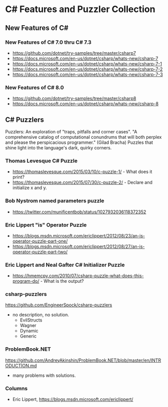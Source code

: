 # C# Features and Puzzler Collection

## New Features of C#

### New Features of C# 7.0 thru C# 7.3

* https://github.com/dotnet/try-samples/tree/master/csharp7
* https://docs.microsoft.com/en-us/dotnet/csharp/whats-new/csharp-7
* https://docs.microsoft.com/en-us/dotnet/csharp/whats-new/csharp-7-1
* https://docs.microsoft.com/en-us/dotnet/csharp/whats-new/csharp-7-2
* https://docs.microsoft.com/en-us/dotnet/csharp/whats-new/csharp-7-3

### New Features of C# 8.0

* https://github.com/dotnet/try-samples/tree/master/csharp8
* https://docs.microsoft.com/en-us/dotnet/csharp/whats-new/csharp-8

## C# Puzzlers

  Puzzlers: An exploration of "traps, pitfalls and corner cases".
  "A comprehensive catalog of computational conundrums that 
  will both perplex and please the perspicacious programmer." (Gilad Bracha)
  Puzzles that shine light into the language's dark, quirky corners.

### Thomas Levesque C# Puzzle

* https://thomaslevesque.com/2015/03/10/c-puzzle-1/ - What does it print?
* https://thomaslevesque.com/2015/07/30/c-puzzle-2/ - Declare and initialize x and y.

### Bob Nystrom named parameters puzzle

* https://twitter.com/munificentbob/status/1027932036118372352

### Eric Lippert "is" Operator Puzzle

* https://blogs.msdn.microsoft.com/ericlippert/2012/08/23/an-is-operator-puzzle-part-one/
* https://blogs.msdn.microsoft.com/ericlippert/2012/08/27/an-is-operator-puzzle-part-two/

### Eric Lippert and Neal Gafter C# Initializer Puzzle

* https://hmemcpy.com/2010/07/csharp-puzzle-what-does-this-program-do/ - What is the output?

### csharp-puzzlers

https://github.com/EngineerSpock/csharp-puzzlers

* no description, no solution.
  * EvilStructs
  * Wagner
  * Dynamic
  * Generic

### ProblemBook.NET

https://github.com/AndreyAkinshin/ProblemBook.NET/blob/master/en/INTRODUCTION.md

* many problems with solutions.

### Columns

* Eric Lippert, https://blogs.msdn.microsoft.com/ericlippert/
